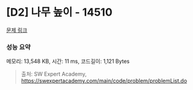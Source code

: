# [D2] 나무 높이 - 14510 

[문제 링크](https://swexpertacademy.com/main/code/problem/problemDetail.do?contestProbId=AYFofW8qpXYDFAR4) 

### 성능 요약

메모리: 13,548 KB, 시간: 11 ms, 코드길이: 1,121 Bytes



> 출처: SW Expert Academy, https://swexpertacademy.com/main/code/problem/problemList.do
